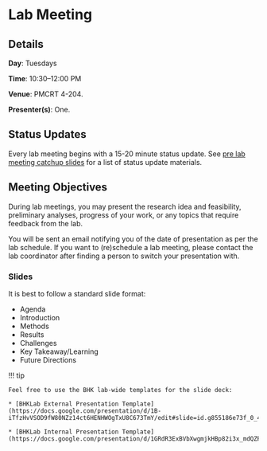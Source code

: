 # Lab Meeting

## Details

**Day**: Tuesdays

**Time**: 10:30–12:00 PM

**Venue**: PMCRT 4-204.

**Presenter(s)**: One.

## Status Updates

Every lab meeting begins with a 15-20 minute status update. See [pre lab meeting catchup slides](https://docs.google.com/presentation/d/1Gk5uMTpn8XCMvXmoP8AWjW3x-QM0mHfPB1BfteBfqK8/edit#slide=id.g2684830fade_0_0) for a list of status update materials.

## Meeting Objectives

During lab meetings, you may present the research idea and feasibility, preliminary analyses, progress of your work, or any topics that require feedback from the lab.

You will be sent an email notifying you of the date of presentation as per the lab schedule. If you want to (re)schedule a lab meeting, please contact the lab coordinator after finding a person to switch your presentation with.

### Slides

It is best to follow a standard slide format:

* Agenda
* Introduction
* Methods
* Results
* Challenges
* Key Takeaway/Learning
* Future Directions

!!! tip

    Feel free to use the BHK lab-wide templates for the slide deck:

    * [BHKLab External Presentation Template](https://docs.google.com/presentation/d/1B-iTfzHvVSOD9fW80NZz14ct6HENHWOgTxU8C673TmY/edit#slide=id.g855186e73f_0_44)

    * [BHKLab Internal Presentation Template](https://docs.google.com/presentation/d/1GRdR3ExBVbXwgmjkHBp82i3x_mdQZPzJNHsEz1LiYWk/edit#slide=id.p)
